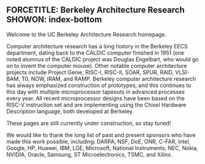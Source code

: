 FORCETITLE: Berkeley Architecture Research
SHOWON: index-bottom
------

Welcome to the UC Berkeley Architecture Research homepage.

Computer architecture research has a long history in the Berkeley EECS
department, dating back to the CALDIC computer finished in 1951 (one
noted alumnus of the CALDIC project was Douglas Engelbart, who would
go on to invent the computer mouse).  Other notable computer
architecture projects include Project Genie, RISC-I, RISC-II, SOAR,
SPUR, RAID, VLSI-BAM, T0, NOW, IRAM, and RAMP.  Berkeley computer
architecture research has always emphasized construction of
prototypes, and this continues to this day with multiple
microprocessor tapeouts in advanced processes every year.  All recent
microprocessor designs have been based on the RISC-V instruction set
and are implementing using the Chisel Hardware Description language,
both developed at Berkeley.

These pages are still currently under construction, so stay tuned!

We would like to thank the long list of past and present sponsors who
have made this work possible, including: DARPA, NSF, DoE, ONR, C-FAR,
Intel, Google, HP, Huawei, IBM, LGE, Microsoft, National Instruments,
NEC, Nokia, NVIDIA, Oracle, Samsung, ST Microelectronics, TSMC, and
Xilinx.


